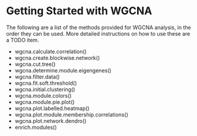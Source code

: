 # Getting Started with WGCNA

The following are a list of the methods provided for WGCNA analysis, in the
order they can be used.  More detailed instructions on how to use these are a
TODO item.

- wgcna.calculate.correlation()
- wgcna.create.blockwise.network()
- wgcna.cut.tree()
- wgcna.determine.module.eigengenes()
- wgcna.filter.data()
- wgcna.fit.soft.threshold()
- wgcna.initial.clustering()
- wgcna.module.colors()
- wgcna.module.pie.plot()
- wgcna.plot.labelled.heatmap()
- wgcna.plot.module.membership.correlations()
- wgcna.plot.network.dendro()
- enrich.modules()
